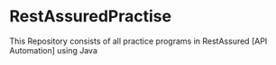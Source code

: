 # RestAssuredPractise
This Repository consists of all practice programs in RestAssured [API Automation] using Java
